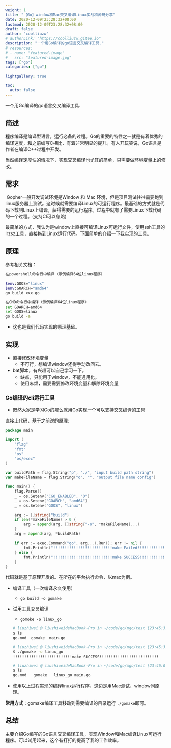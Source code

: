 ```yaml
---
weight: 1
title: "【Go】window和Mac交叉编译Linux实战和源码分享"
date: 2020-12-09T23:28:32+08:00
lastmod: 2020-12-09T23:28:32+08:00
draft: false
author: "coolliuzw"
# authorLink: "https://coolliuzw.gitee.io"
description: "一个用Go编译的go语言交叉编译工具."
# resources:
# - name: "featured-image"
#   src: "featured-image.jpg"
tags: ["go"]
categories: ["go"]

lightgallery: true

toc:
  auto: false
---
```


一个用Go编译的go语言交叉编译工具.

<!--more-->

## 简述
​	程序编译是编译型语言，运行必备的过程。Go的重要的特性之一就是有着优秀的编译速度，和之前编写C相比，有着非常明显的提升。有人开玩笑说，Go语言是作者在编译C++过程中开发。

​	当然编译速度快的情况下，实现交叉编译也尤其的简单，只需要做环境变量上的修改。

## 需求

​	Gopher一般开发调试环境是Window 和 Mac 环境，但是项目测试往往需要跑到linux服务器上测试。这时候就需要编译Linux的可运行程序。最基础的方式就是代码下载到Linux上编译，获得需要的运行程序。过程中就有了需要Linux下载代码的一个过程。(支持CI可以忽略)

   最简单的方式，我认为是window上直接可编译Linux可运行文件，使用ssh工具的lrzsz工具，直接拖到Linux运行代码。下面简单的介绍一下我实现的工具。

## 原理

参考相关文档：

```sh
在powershell命令行中编译（示例编译64位linux程序）

$env:GOOS="linux"
$env:GOARCH="amd64"
go build xxx.go

在CMD命令行中编译（示例编译64位linux程序）
set GOARCH=amd64
set GOOS=linux
go build -a
```

- 这也是我们代码实现的原理基础。

## 实现

- 直接修改环境变量
  - 不可行，想编译window还得手动改回去。
- bat脚本，有兴趣可以自己学习一下。
  - 缺点，只能用于window，不能通用化。
  - 使用麻烦，需要需要修改环境变量和解除环境变量

### Go编译的cli运行工具

- 既然大家是学习Go的那么就用Go实现一个可以支持交叉编译的工具

直接上代码，基于之前说的原理:

```go
package main

import (
	"flag"
	"fmt"
	"os"
	"os/exec"
)

var buildPath = flag.String("p", "./", "input build path string")
var makeFileName = flag.String("o", "", "output file name config")

func main() {
	flag.Parse()
	_ = os.Setenv("CGO_ENABLED", "0")
	_ = os.Setenv("GOARCH", "amd64")
	_ = os.Setenv("GOOS", "linux")

	arg := []string{"build"}
	if len(*makeFileName) > 0 {
		arg = append(arg, []string{"-o", *makeFileName}...)
	}
	arg = append(arg, *buildPath)

	if err := exec.Command("go", arg...).Run(); err != nil {
		fmt.Println("!!!!!!!!!!!!!!!!!!!!!!!!!!make Failed!!!!!!!!!!!!!!!!!!!!!!!!!!", err)
	} else {
		fmt.Println("!!!!!!!!!!!!!!!!!!!!!!!!!!make SUCCESS!!!!!!!!!!!!!!!!!!!!!!!!!!")
	}
}
```

代码就是基于原理开发的。在所在的平台执行命令，以mac为例。

- 编译工具（一次编译永久使用）
  - `go build -o gomake`
- 试用工具交叉编译
  - `gomoke -o linux_go`

  ```sh
  # liuzhiwei @ liuzhiweideMacBook-Pro in ~/code/go/mgo/test [23:45:33] C:127
  $ ls
  go.mod  gomake  main.go
  
  # liuzhiwei @ liuzhiweideMacBook-Pro in ~/code/go/mgo/test [23:45:35] 
  $ ./gomake -o linux_go  
  !!!!!!!!!!!!!!!!!!!!!!!!!!make SUCCESS!!!!!!!!!!!!!!!!!!!!!!!!!!
  
  # liuzhiwei @ liuzhiweideMacBook-Pro in ~/code/go/mgo/test [23:46:06] 
  $ ls
  go.mod   gomake   linux_go main.go
  ```

- 使用以上过程实现的编译linux运行程序，这边是用Mac测试，window同原理。



**常用方式**：gomake编译工具移动到需要编译的目录运行 `./gomake`即可。

## 总结

​	主要介绍Go编写的Go语言交叉编译工具，实现Window和Mac编译Linux可运行程序。可以试用起来，这个有打打的提高了我的工作效率。

